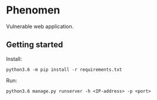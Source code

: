 # Phenomen

Vulnerable web application.

## Getting started

Install:

```
python3.6 -m pip install -r requirements.txt
```

Run:

```
python3.6 manage.py runserver -h <IP-address> -p <port>
```
